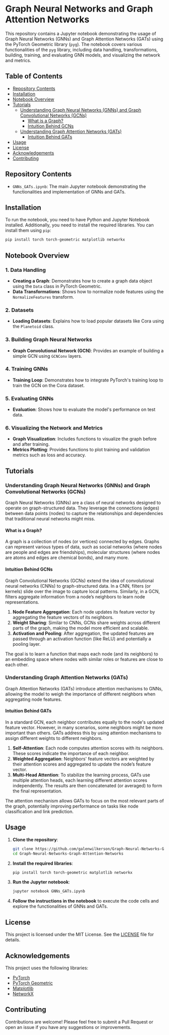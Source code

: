 # Graph Neural Networks and Graph Attention Networks

This repository contains a Jupyter notebook demonstrating the usage of Graph Neural Networks (GNNs) and Graph Attention Networks (GATs) using the PyTorch Geometric library (`pyg`). The notebook covers various functionalities of the `pyg` library, including data handling, transformations, building, training, and evaluating GNN models, and visualizing the network and metrics.

## Table of Contents

- [Repository Contents](#repository-contents)
- [Installation](#installation)
- [Notebook Overview](#notebook-overview)
- [Tutorials](#tutorials)
  - [Understanding Graph Neural Networks (GNNs) and Graph Convolutional Networks (GCNs)](#understanding-graph-neural-networks-gnns-and-graph-convolutional-networks-gcns)
    - [What is a Graph?](#what-is-a-graph)
    - [Intuition Behind GCNs](#intuition-behind-gcns)
  - [Understanding Graph Attention Networks (GATs)](#understanding-graph-attention-networks-gats)
    - [Intuition Behind GATs](#intuition-behind-gats)
- [Usage](#usage)
- [License](#license)
- [Acknowledgements](#acknowledgements)
- [Contributing](#contributing)

## Repository Contents

- `GNNs_GATs.ipynb`: The main Jupyter notebook demonstrating the functionalities and implementation of GNNs and GATs.

## Installation

To run the notebook, you need to have Python and Jupyter Notebook installed. Additionally, you need to install the required libraries. You can install them using `pip`:

```bash
pip install torch torch-geometric matplotlib networkx
```

## Notebook Overview

### 1. Data Handling

- **Creating a Graph**: Demonstrates how to create a graph data object using the `Data` class in PyTorch Geometric.
- **Data Transformations**: Shows how to normalize node features using the `NormalizeFeatures` transform.

### 2. Datasets

- **Loading Datasets**: Explains how to load popular datasets like Cora using the `Planetoid` class.

### 3. Building Graph Neural Networks

- **Graph Convolutional Network (GCN)**: Provides an example of building a simple GCN using `GCNConv` layers.

### 4. Training GNNs

- **Training Loop**: Demonstrates how to integrate PyTorch's training loop to train the GCN on the Cora dataset.

### 5. Evaluating GNNs

- **Evaluation**: Shows how to evaluate the model's performance on test data.

### 6. Visualizing the Network and Metrics

- **Graph Visualization**: Includes functions to visualize the graph before and after training.
- **Metrics Plotting**: Provides functions to plot training and validation metrics such as loss and accuracy.

## Tutorials

### Understanding Graph Neural Networks (GNNs) and Graph Convolutional Networks (GCNs)

Graph Neural Networks (GNNs) are a class of neural networks designed to operate on graph-structured data. They leverage the connections (edges) between data points (nodes) to capture the relationships and dependencies that traditional neural networks might miss.

#### What is a Graph?

A graph is a collection of nodes (or vertices) connected by edges. Graphs can represent various types of data, such as social networks (where nodes are people and edges are friendships), molecular structures (where nodes are atoms and edges are chemical bonds), and many more.

#### Intuition Behind GCNs

Graph Convolutional Networks (GCNs) extend the idea of convolutional neural networks (CNNs) to graph-structured data. In a CNN, filters (or kernels) slide over the image to capture local patterns. Similarly, in a GCN, filters aggregate information from a node’s neighbors to learn node representations.

1. **Node Feature Aggregation**: Each node updates its feature vector by aggregating the feature vectors of its neighbors.
2. **Weight Sharing**: Similar to CNNs, GCNs share weights across different parts of the graph, making the model more efficient and scalable.
3. **Activation and Pooling**: After aggregation, the updated features are passed through an activation function (like ReLU) and potentially a pooling layer.

The goal is to learn a function that maps each node (and its neighbors) to an embedding space where nodes with similar roles or features are close to each other.

### Understanding Graph Attention Networks (GATs)

Graph Attention Networks (GATs) introduce attention mechanisms to GNNs, allowing the model to weigh the importance of different neighbors when aggregating node features.

#### Intuition Behind GATs

In a standard GCN, each neighbor contributes equally to the node's updated feature vector. However, in many scenarios, some neighbors might be more important than others. GATs address this by using attention mechanisms to assign different weights to different neighbors.

1. **Self-Attention**: Each node computes attention scores with its neighbors. These scores indicate the importance of each neighbor.
2. **Weighted Aggregation**: Neighbors' feature vectors are weighted by their attention scores and aggregated to update the node’s feature vector.
3. **Multi-Head Attention**: To stabilize the learning process, GATs use multiple attention heads, each learning different attention scores independently. The results are then concatenated (or averaged) to form the final representation.

The attention mechanism allows GATs to focus on the most relevant parts of the graph, potentially improving performance on tasks like node classification and link prediction.

## Usage

1. **Clone the repository**:
   ```bash
   git clone https://github.com/galenwilkerson/Graph-Neural-Networks-Graph-Attention-Networks.git
   cd Graph-Neural-Networks-Graph-Attention-Networks
   ```

2. **Install the required libraries**:
   ```bash
   pip install torch torch-geometric matplotlib networkx
   ```

3. **Run the Jupyter notebook**:
   ```bash
   jupyter notebook GNNs_GATs.ipynb
   ```

4. **Follow the instructions in the notebook** to execute the code cells and explore the functionalities of GNNs and GATs.

## License

This project is licensed under the MIT License. See the [LICENSE](LICENSE) file for details.

## Acknowledgements

This project uses the following libraries:
- [PyTorch](https://pytorch.org/)
- [PyTorch Geometric](https://pytorch-geometric.readthedocs.io/en/latest/)
- [Matplotlib](https://matplotlib.org/)
- [NetworkX](https://networkx.github.io/)

## Contributing

Contributions are welcome! Please feel free to submit a Pull Request or open an issue if you have any suggestions or improvements.
